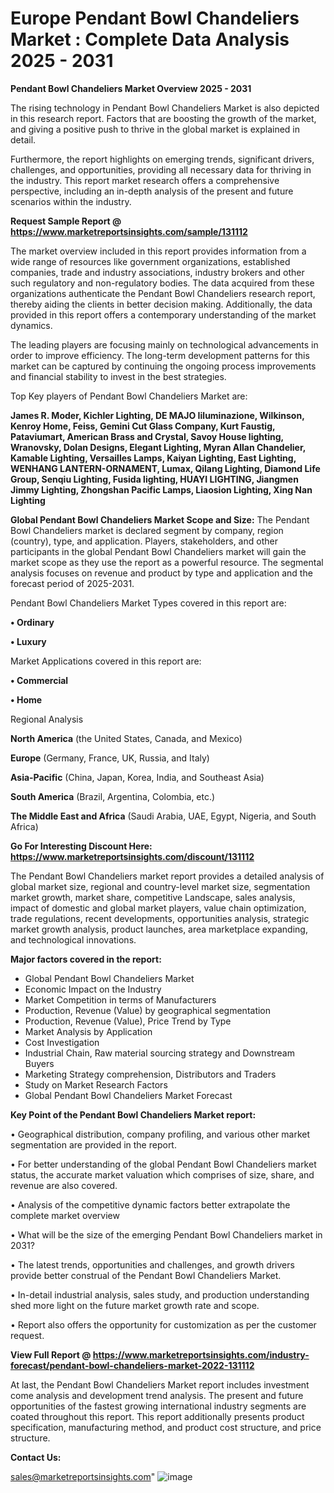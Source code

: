 # Europe Pendant Bowl Chandeliers Market : Complete Data Analysis 2025 - 2031

<Strong> Pendant Bowl Chandeliers Market Overview 2025 - 2031</strong>

The rising technology in Pendant Bowl Chandeliers Market is also depicted in this research report. Factors that are boosting the growth of the market, and giving a positive push to thrive in the global market is explained in detail.

Furthermore, the report highlights on emerging trends, significant drivers, challenges, and opportunities, providing all necessary data for thriving in the industry. This report market research offers a comprehensive perspective, including an in-depth analysis of the present and future scenarios within the industry.

<strong>Request Sample Report @ <a href=https://www.marketreportsinsights.com/sample/131112>https://www.marketreportsinsights.com/sample/131112</a></strong>

The market overview included in this report provides information from a wide range of resources like government organizations, established companies, trade and industry associations, industry brokers and other such regulatory and non-regulatory bodies. The data acquired from these organizations authenticate the Pendant Bowl Chandeliers research report, thereby aiding the clients in better decision making. Additionally, the data provided in this report offers a contemporary understanding of the market dynamics.

The leading players are focusing mainly on technological advancements in order to improve efficiency. The long-term development patterns for this market can be captured by continuing the ongoing process improvements and financial stability to invest in the best strategies.

Top Key players of Pendant Bowl Chandeliers Market are:

<strong>James R. Moder, Kichler Lighting, DE MAJO Iiluminazione, Wilkinson, Kenroy Home, Feiss, Gemini Cut Glass Company, Kurt Faustig, Pataviumart, American Brass and Crystal, Savoy House lighting, Wranovsky, Dolan Designs, Elegant Lighting, Myran Allan Chandelier, Kamable Lighting, Versailles Lamps, Kaiyan Lighting, East Lighting, WENHANG LANTERN-ORNAMENT, Lumax, Qilang Lighting, Diamond Life Group, Senqiu Lighting, Fusida lighting, HUAYI LIGHTING, Jiangmen Jimmy Lighting, Zhongshan Pacific Lamps, Liaosion Lighting, Xing Nan Lighting</strong>

<strong><b>Global Pendant Bowl Chandeliers Market Scope and Size:</b></strong>
The Pendant Bowl Chandeliers market is declared segment by company, region (country), type, and application. Players, stakeholders, and other participants in the global Pendant Bowl Chandeliers market will gain the market scope as they use the report as a powerful resource. The segmental analysis focuses on revenue and product by type and application and the forecast period of 2025-2031.

Pendant Bowl Chandeliers Market Types covered in this report are:

<strong>• Ordinary

• Luxury</strong>

Market Applications covered in this report are:

<strong>• Commercial

• Home</strong> 

Regional Analysis

<strong>North America</strong> (the United States, Canada, and Mexico)

<strong>Europe</strong> (Germany, France, UK, Russia, and Italy)

<strong>Asia-Pacific</strong> (China, Japan, Korea, India, and Southeast Asia)

<strong>South America</strong> (Brazil, Argentina, Colombia, etc.)

<strong>The Middle East and Africa</strong> (Saudi Arabia, UAE, Egypt, Nigeria, and South Africa)

<strong>Go For Interesting Discount Here: <a href=https://www.marketreportsinsights.com/discount/131112>https://www.marketreportsinsights.com/discount/131112</a></strong>

The Pendant Bowl Chandeliers market report provides a detailed analysis of global market size, regional and country-level market size, segmentation market growth, market share, competitive Landscape, sales analysis, impact of domestic and global market players, value chain optimization, trade regulations, recent developments, opportunities analysis, strategic market growth analysis, product launches, area marketplace expanding, and technological innovations.

<strong><b>Major factors covered in the report:</b></strong>
<ul>
  <li>Global Pendant Bowl Chandeliers Market </li>
  <li>Economic Impact on the Industry</li>
  <li>Market Competition in terms of Manufacturers</li>
  <li>Production, Revenue (Value) by geographical segmentation</li>
  <li>Production, Revenue (Value), Price Trend by Type</li>
  <li>Market Analysis by Application</li>
  <li>Cost Investigation</li>
  <li>Industrial Chain, Raw material sourcing strategy and Downstream Buyers</li>
  <li>Marketing Strategy comprehension, Distributors and Traders</li>
  <li>Study on Market Research Factors</li>
  <li>Global Pendant Bowl Chandeliers Market Forecast</li>
</ul>

<strong><b>Key Point of the Pendant Bowl Chandeliers Market report:</b></strong>

• Geographical distribution, company profiling, and various other market segmentation are provided in the report.

• For better understanding of the global Pendant Bowl Chandeliers market status, the accurate market valuation which comprises of size, share, and revenue are also covered.

• Analysis of the competitive dynamic factors better extrapolate the complete market overview

• What will be the size of the emerging Pendant Bowl Chandeliers market in 2031?

• The latest trends, opportunities and challenges, and growth drivers provide better construal of the Pendant Bowl Chandeliers Market.

• In-detail industrial analysis, sales study, and production understanding shed more light on the future market growth rate and scope.

• Report also offers the opportunity for customization as per the customer request.

<strong><b>View Full Report @ <a href=https://www.marketreportsinsights.com/industry-forecast/pendant-bowl-chandeliers-market-2022-131112>https://www.marketreportsinsights.com/industry-forecast/pendant-bowl-chandeliers-market-2022-131112</a></b></strong>


At last, the Pendant Bowl Chandeliers Market report includes investment come analysis and development trend analysis. The present and future opportunities of the fastest growing international industry segments are coated throughout this report. This report additionally presents product specification, manufacturing method, and product cost structure, and price structure.

<strong>Contact Us:</strong>

sales@marketreportsinsights.com"
![image](https://github.com/user-attachments/assets/6ad6334b-405d-4394-8c57-84b756dd1407)
